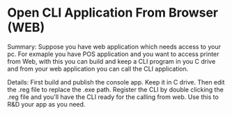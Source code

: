 # Open CLI Application From Browser (WEB)
Summary: Suppose you have web application which needs access to your pc. For exmaple you have POS application and you want to access printer from Web, with this you can build and keep a CLI program in you C drive and from your web application you can call the CLI application.

Details: 
First build and publish the console app. Keep it in C drive. Then edit the .reg file to replace the .exe path. Register the CLI by double clicking the .reg file and you'll have the CLI ready for the calling from web.
Use this to R&D your app as you need. 
